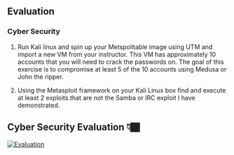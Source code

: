 ## Evaluation

### Cyber Security

1. Run Kali linux and spin up your Metspolitable image using UTM and import a new VM from your instructor. This VM has approximately 10 accounts that you will need to crack the passwords on. The goal of this exercise is to compromise at least 5 of the 10 accounts using Medusa or John the ripper.

2. Using the Metasploit framework on your Kali Linux box find and execute at least 2 exploits.that are not the  Samba or IRC exploit I have demonstrated.

## Cyber Security Evaluation 👇🏾
[![Evaluation](evaluation.png)](https://drive.google.com/file/d/1fwsstkSSh0xq8hVOSWcl8uWondSfcrST/view?usp=drive_link)

